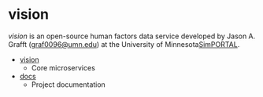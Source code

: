 # vision
*vision* is an open-source human factors data service developed by Jason A. Grafft (<graf0096@umn.edu>) at the University of Minnesota[SimPORTAL](https://www.simportal.umn.edu/).

- [vision][vision]
    - Core microservices
- [docs][docs]
    - Project documentation

[docs]: https://github.com/jagrafft/vision/tree/master/docs
[vision]: https://github.com/jagrafft/vision/tree/master/vision